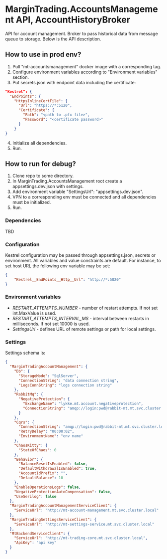 # MarginTrading.AccountsManagement API, AccountHistoryBroker #

API for account management. Broker to pass historical data from message queue to storage.
Below is the API description.

## How to use in prod env? ##

1. Pull "mt-accountsmanagement" docker image with a corresponding tag.
2. Configure environment variables according to "Environment variables" section.
3. Put secrets.json with endpoint data including the certificate:
```json
"Kestrel": {
  "EndPoints": {
    "HttpsInlineCertFile": {
      "Url": "https://*:5120",
      "Certificate": {
        "Path": "<path to .pfx file>",
        "Password": "<certificate password>"
      }
    }
}
```
4. Initialize all dependencies.
5. Run.

## How to run for debug? ##

1. Clone repo to some directory.
2. In MarginTrading.AccountsManagement root create a appsettings.dev.json with settings.
3. Add environment variable "SettingsUrl": "appsettings.dev.json".
4. VPN to a corresponding env must be connected and all dependencies must be initialized.
5. Run.

### Dependencies ###

TBD

### Configuration ###

Kestrel configuration may be passed through appsettings.json, secrets or environment.
All variables and value constraints are default. For instance, to set host URL the following env variable may be set:
```json
{
    "Kestrel__EndPoints__Http__Url": "http://*:5020"
}
```

### Environment variables ###

* *RESTART_ATTEMPTS_NUMBER* - number of restart attempts. If not set int.MaxValue is used.
* *RESTART_ATTEMPTS_INTERVAL_MS* - interval between restarts in milliseconds. If not set 10000 is used.
* *SettingsUrl* - defines URL of remote settings or path for local settings.

### Settings ###

Settings schema is:

```json
{
  "MarginTradingAccountManagement": {
    "Db": {
      "StorageMode": "SqlServer",
      "ConnectionString": "data connection string",
      "LogsConnString": "logs connection string"
    },
    "RabbitMq": {
      "NegativeProtection": {
        "ExchangeName": "lykke.mt.account.negativeprotection",
        "ConnectionString": "amqp://login:pwd@rabbit-mt.mt.svc.cluster.local:5672"
      }
    },
    "Cqrs": {
      "ConnectionString": "amqp://login:pwd@rabbit-mt.mt.svc.cluster.local:5672",
      "RetryDelay": "00:00:02",
      "EnvironmentName": "env name"
    },
    "ChaosKitty": {
      "StateOfChaos": 0
    },
    "Behavior": {
      "BalanceResetIsEnabled": false,
      "DefaultWithdrawalIsEnabled": true,
      "AccountIdPrefix": "",
      "DefaultBalance": 10
    },
    "EnableOperationsLogs": false,
    "NegativeProtectionAutoCompensation": false,
    "UseSerilog": false
  },
  "MarginTradingAccountManagementServiceClient": {
    "ServiceUrl": "http://mt-account-management.mt.svc.cluster.local"
  },
  "MarginTradingSettingsServiceClient": {
    "ServiceUrl": "http://mt-settings-service.mt.svc.cluster.local"
  },
  "MtBackendServiceClient": {
    "ServiceUrl": "http://mt-trading-core.mt.svc.cluster.local",
    "ApiKey": "api key"
  }
}
```
